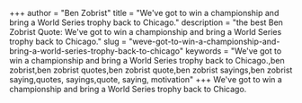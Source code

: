 +++
author = "Ben Zobrist"
title = "We've got to win a championship and bring a World Series trophy back to Chicago."
description = "the best Ben Zobrist Quote: We've got to win a championship and bring a World Series trophy back to Chicago."
slug = "weve-got-to-win-a-championship-and-bring-a-world-series-trophy-back-to-chicago"
keywords = "We've got to win a championship and bring a World Series trophy back to Chicago.,ben zobrist,ben zobrist quotes,ben zobrist quote,ben zobrist sayings,ben zobrist saying,quotes, sayings,quote, saying, motivation"
+++
We've got to win a championship and bring a World Series trophy back to Chicago.
